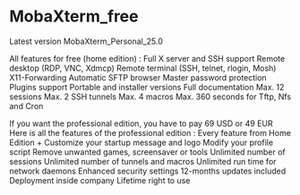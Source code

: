 # MobaXterm_free

Latest version
MobaXterm_Personal_25.0

All features for free (home edition) :
Full X server and SSH support
Remote desktop (RDP, VNC, Xdmcp)
Remote terminal (SSH, telnet, rlogin, Mosh)
X11-Forwarding
Automatic SFTP browser
Master password protection
Plugins support
Portable and installer versions
Full documentation
Max. 12 sessions
Max. 2 SSH tunnels
Max. 4 macros
Max. 360 seconds for Tftp, Nfs and Cron

If you want the professional edition, you have to pay 69 USD or 49 EUR
Here is all the features of the professional edition :
Every feature from Home Edition +
Customize your startup message and logo
Modify your profile script
Remove unwanted games, screensaver or tools
Unlimited number of sessions
Unlimited number of tunnels and macros
Unlimited run time for network daemons
Enhanced security settings
12-months updates included
Deployment inside company
Lifetime right to use
